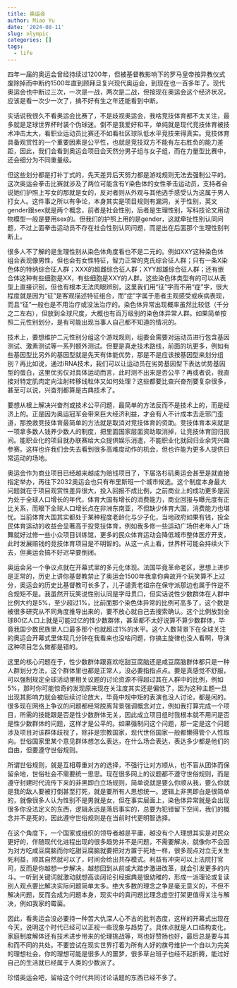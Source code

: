 ```yaml
---
title: 奥运会
author: Miao Yu
date: '2024-08-11'
slug: olympic
categories: []
tags:
  - life
---
```

四年一届的奥运会曾经持续过1200年，但被基督教影响下的罗马皇帝按异教仪式废除掉而中断约1500年直到顾拜旦复兴现代奥运会，到现在也一百多年了。现代奥运会也中断过三次，一次是一战，两次是二战，但按现在奥运会这个经济状况，应该是看一次少一次了，搞不好有生之年还能看到中断。

实话说我很久不看奥运会比赛了，不是歧视奥运会，我啥竞技体育都不太关注，最多就是足球世界杯时装个伪球迷。倒不是我爱好和平，单纯就是现代竞技体育被技术冲击太大，看职业运动员比赛还不如看社区球队低水平竞技来得真实。竞技体育具备观赏性的一个重要因素是公平性，也就是竞技双方不能有左右胜负的能力差距，因此，我们会看到奥运会项目会天然分男子组与女子组，而在力量型比赛中，还会细分为不同重量级。

但这些划分都是打补丁式的，先天差异后天努力都是游戏规则无法去强制公平的。这次奥运会拳击比赛就涉及了两位可能含有Y染色体的女性拳击运动员，支持者会说她们护照上写女的那就是女的，反对者则从外观与其他选手感受认为这属于男人打女人。这件事之所以有争论，本身其实是项目规则有漏洞，关于性别，英文gender跟sex就是两个概念，前者是社会性别，后者是生理性别，写科技论文用动物模型一般是要用sex的。但我们的护照上用的是gender，这就牵扯性别认同问题，不过上面拳击运动员不存在社会性别认同问题，而是出在后面那个生理性别判断上。

很多人不了解的是生理性别从染色体角度看也不是二元的。例如XXY这种染色体组合表现像男性，但也会有女性特征，智力正常的克氏综合征人群；只有一条X染色体的特纳综合征人群；XXX的超雌综合征人群；XYY超雄综合征人群；还有嵌合体这种有些细胞是XX，有些细胞是XXY的人群。这些染色体类型有的可以从表型上直接识别，但也有根本无法肉眼辨别，这里我们用“征”字而不用“症”字，很大程度就是因为“征”是客观描述特征组合，而“症”字属于患者主观感受或疾病表现，而且“征”一般也是不用治疗或没法治疗的。染色体异常出现概率虽然比较低（千分之二左右），但放到全球尺度，大概也有百万级别的染色体异常人群。如果简单按照二元性别划分，是有可能出现当事人自己都不知道的情况的。

技术上，要想维护二元性别分组这个游戏规则，组委会需要对运动员进行包含基因测试、激素测试等一系列额外测试。但要是真走技术路线，前面的坑更多，例如有些基因型比另外的基因型就是先天有体能优势，那是不是应该按基因型来划分组别？再比如说，通过iRNA技术，我们可以让运动员在劣势基因型下表达优势基因型的蛋白，这里优劣仅对具体运动而言，此时测不出来是否公平？再或者说，我直接对特定肌肉定向注射转移线粒体又如何处理？这些都要比查兴奋剂要复杂很多，甚至可以说，兴奋剂都算是古典技术了。

要想从根上解决兴奋剂或技术公平问题，最简单的方法反而不是技术上的，而是经济上的。正是因为奥运冠军会带来巨大经济利益，才会有人不计成本去走邪门歪道，那挽救竞技体育最简单的方法就是取消对竞技体育的资助。竞技体育本来就是一项拿多数人钱养少数人的制度，把里面国家层面资助取消掉，让竞技体育回归民间。能职业化的项目就办联赛给大众提供娱乐消遣，不能职业化就回归业余凭兴趣参赛。这样也许我们会失去看到很多高难度动作的机会，但也许能为更多人提供日常运动的场地。

奥运会作为商业项目已经越来越成为赔钱项目了，下届洛杉矶奥运会甚至是就直接指定举办，再往下2032奥运会也只有布里斯班一个城市候选。这个制度本身最大问题就在于项目观赏性差异很大，投入回报不成比例，之前商业上的成功更多是因为处于全球人口增长的年代，体育大国有增长的消费能力，商业回报与曝光度有正比关系，而眼下全球人口增长点在非洲东南亚，不但缺少体育大国，消费能力也堪忧。当前体育大国其实都处于某种程度老龄化与少子化，当地政府如果有钱，投全民体育运动的收益会显著高于投竞技体育，例如我多修一些运动广场供老年人广场舞就好过修一些小众项目训练馆，更多的民众体育运动会降低城市整体医疗开支，此时发展赔钱的竞技体育项目是不明智的。从这一点上看，世界杯可能会持续火下去，但奥运会搞不好迟早要倒闭。

奥运会另一个争议点就在开幕式里的多元化体现。法国毕竟革命老区，思想上进步是正常的，历史上讲你基督教禁止了奥运会1500年我拿你典故开个玩笑算不上过分，奥运会的历史比基督教可长多了，儿子谴责老祖宗在保守派那边也属于忤逆不合规矩不是。我虽然开玩笑说性别认同是字母贯口，但实话说性少数群体在人群中比例大约是5%，至少超过1%，比前面那个染色体异常的比例可高多了，这个数是被很多研究从不同角度推导出来的，要不放心就自己去搜索确认。这个比例放到全球80亿人口上就是可能过亿的性少数群体，甚至都不太好说算不算少数群体，毕竟我国少数民族里人口最多那个也就超过1%的水平。这个人数背景下在全球关注的奥运会开幕式里体现几分钟在我看来也没啥问题，你搞主旋律也没人看啊，导演这种项目怎么做都是错的。

这里的核心问题在于，性少数群体跟喜欢吃甜豆腐脑还是咸豆腐脑群体都只是一种人群划分方法，这个群体里也都是正常人，没必要指指点点。要是真感觉不舒服，可以强制规定全球活动里相关议题的讨论资源不得超过其在人群中的比例，例如5%，那时你可能惊奇的发现原来现在关注度其实还是偏低了，因为这种主题一旦出现其影响力就会被后续讨论放大，毕竟中规中矩的表演也没人讨论，都是闲的。很多现在网络上争议的问题都经常脱离背景强调概念对立，例如我打算完成一个项目，所需的技能跟是否是性少数群体无关，因此成立项目组时我根本就不用问是否是性少数群体的问题，这样才是公平的。如果强制问这个问题，那一定是这个问题涉及项目对该群体歧视了，除非是宗教国家，现代世俗国家一般都懒得管个人性取向。世俗国家里某个意见群体想怎么表达，在什么场合表达，表达多少都是他们的自由，但要遵守世俗规则。

所谓世俗规则，就是互相尊重对方的选择，不强行让对方顺从，也不盲从团体而保留余地，世俗社会不需要统一思思。现在很多网上的议题都不遵守世俗规则，而是遵守封建时代流传下来的非黑即白立场规则，简单说就是要么你顺从我，要么你就是我的敌人要被打倒甚至打死，就是要所有人思想统一。逻辑上非黑即白是很简单的，就像很多人认为性别不是男就是女，但在事实层面上，染色体异常就是会出现很多你没法定义的东西，逻辑永远是落后事实的，总要为犯错留下空间，我们的概念并不是死的，因此遵守世俗规则是在当前时代更明智选择。

在这个角度下，一个国家或组织的领导者越是平庸，越没有个人理想其实是对民众更好的，伴随现代化进程出现的很多趋势并不是问题，不需要解决，就像你不会因为对方吃咸豆腐脑而你吃甜豆腐脑就要把对方置于死地一样，很多观点对立无关生死利益，顺其自然就可以了，时间会给出共存模式。利益有冲突可以上法院打官司，反而是你越想一步解决，越想回到从前或大踏步激进改革，就会引发更多的内斗。一听到关键词就激动就想高谈阔论引经据典是很幼稚的，形成一派理论或复读别人观点要比解决实际问题简单太多。绝大多数的理念之争是毫无意义的，不但不解决问题，反而会成为问题本身，现实中的真问题比理念虚空打架更值得关注与解决，例如我家的霉菌。

因此，看奥运会没必要持一种苦大仇深人心不古的批判态度，这样的开幕式出现在今天，说明这个时代已经可以正视一些现象与趋势了。具体点就是人口结构变化，家庭制度解体还有技术进步带来的伦理挑战等，骂也好赞扬也好，最后总是要与其和而不同的共处。不要尝试在现实世界打着为所有人好的旗号维护一个自以为完美的理想社会，你的理想可能是很多人的噩梦，很多草台班子也经不起折腾，能过好自己的生活就已经属于人类的少数派了。

珍惜奥运会吧，留给这个时代共同讨论话题的东西已经不多了。
